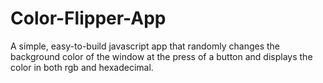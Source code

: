 # Color-Flipper-App
A simple, easy-to-build javascript app that randomly changes the background color of the window at the press of a button and displays the color in both rgb and hexadecimal.
